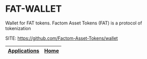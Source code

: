 # FAT-WALLET
 
 Wallet for FAT tokens. Factom Asset Tokens (FAT) is
 a protocol of tokenization
 
 SITE: https://github.com/Factom-Asset-Tokens/wallet

 | [Applications](https://portable-linux-apps.github.io/apps.html) | [Home](https://portable-linux-apps.github.io)
 | --- | --- |
